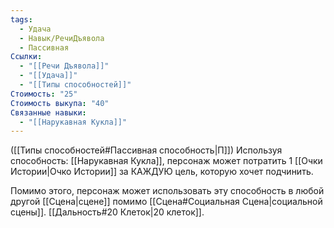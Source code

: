 ```yaml
---
tags:
  - Удача
  - Навык/РечиДъявола
  - Пассивная
Ссылки:
  - "[[Речи Дъявола]]"
  - "[[Удача]]"
  - "[[Типы способностей]]"
Стоимость: "25"
Стоимость выкупа: "40"
Связанные навыки:
  - "[[Нарукавная Кукла]]"
---
```

([[Типы способностей#Пассивная способность|П]]) Используя способность: [[Нарукавная Кукла]], персонаж может потратить 1 [[Очки Истории|Очко Истории]] за КАЖДУЮ цель, которую хочет подчинить. 

Помимо этого, персонаж может использовать эту способность в любой другой [[Сцена|сцене]] помимо [[Сцена#Социальная Сцена|социальной сцены]]. [[Дальность#20 Клеток|20 клеток]].